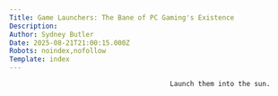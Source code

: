 ```yaml
---
Title: Game Launchers: The Bane of PC Gaming's Existence
Description: 
Author: Sydney Butler
Date: 2025-08-21T21:00:15.000Z
Robots: noindex,nofollow
Template: index
---
```


                                            Launch them into the sun.
                                        